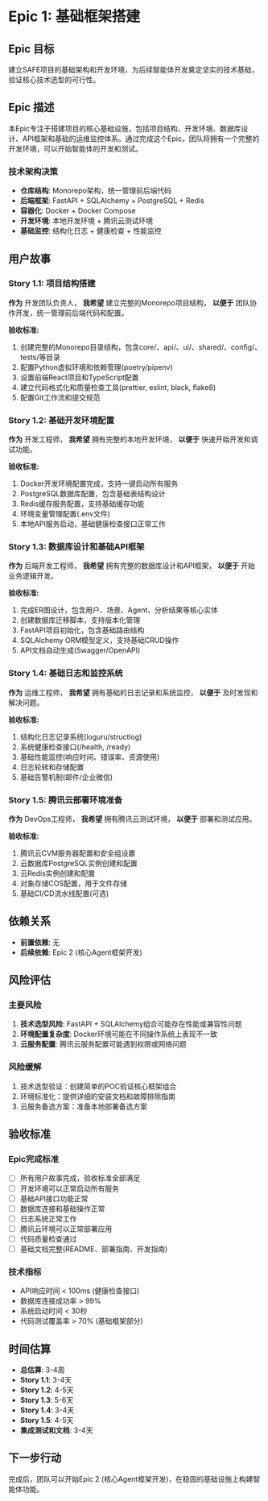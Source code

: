 # Epic 1: 基础框架搭建

## Epic 目标

建立SAFE项目的基础架构和开发环境，为后续智能体开发奠定坚实的技术基础，验证核心技术选型的可行性。

## Epic 描述

本Epic专注于搭建项目的核心基础设施，包括项目结构、开发环境、数据库设计、API框架和基础的运维监控体系。通过完成这个Epic，团队将拥有一个完整的开发环境，可以开始智能体的开发和测试。

### 技术架构决策

- **仓库结构**: Monorepo架构，统一管理前后端代码
- **后端框架**: FastAPI + SQLAlchemy + PostgreSQL + Redis
- **容器化**: Docker + Docker Compose
- **开发环境**: 本地开发环境 + 腾讯云测试环境
- **基础监控**: 结构化日志 + 健康检查 + 性能监控

## 用户故事

### Story 1.1: 项目结构搭建

**作为** 开发团队负责人，
**我希望** 建立完整的Monorepo项目结构，
**以便于** 团队协作开发，统一管理前后端代码和配置。

**验收标准:**
1. 创建完整的Monorepo目录结构，包含core/、api/、ui/、shared/、config/、tests/等目录
2. 配置Python虚拟环境和依赖管理(poetry/pipenv)
3. 设置前端React项目和TypeScript配置
4. 建立代码格式化和质量检查工具(prettier, eslint, black, flake8)
5. 配置Git工作流和提交规范

### Story 1.2: 基础开发环境配置

**作为** 开发工程师，
**我希望** 拥有完整的本地开发环境，
**以便于** 快速开始开发和调试功能。

**验收标准:**
1. Docker开发环境配置完成，支持一键启动所有服务
2. PostgreSQL数据库配置，包含基础表结构设计
3. Redis缓存服务配置，支持基础缓存功能
4. 环境变量管理配置(.env文件)
5. 本地API服务启动，基础健康检查接口正常工作

### Story 1.3: 数据库设计和基础API框架

**作为** 后端开发工程师，
**我希望** 拥有完整的数据库设计和API框架，
**以便于** 开始业务逻辑开发。

**验收标准:**
1. 完成ER图设计，包含用户、场景、Agent、分析结果等核心实体
2. 创建数据库迁移脚本，支持版本化管理
3. FastAPI项目初始化，包含基础路由结构
4. SQLAlchemy ORM模型定义，支持基础CRUD操作
5. API文档自动生成(Swagger/OpenAPI)

### Story 1.4: 基础日志和监控系统

**作为** 运维工程师，
**我希望** 拥有基础的日志记录和系统监控，
**以便于** 及时发现和解决问题。

**验收标准:**
1. 结构化日志记录系统(loguru/structlog)
2. 系统健康检查接口(/health, /ready)
3. 基础性能监控(响应时间、错误率、资源使用)
4. 日志轮转和存储配置
5. 基础告警机制(邮件/企业微信)

### Story 1.5: 腾讯云部署环境准备

**作为** DevOps工程师，
**我希望** 拥有腾讯云测试环境，
**以便于** 部署和测试应用。

**验收标准:**
1. 腾讯云CVM服务器配置和安全组设置
2. 云数据库PostgreSQL实例创建和配置
3. 云Redis实例创建和配置
4. 对象存储COS配置，用于文件存储
5. 基础CI/CD流水线配置(可选)

## 依赖关系

- **前置依赖**: 无
- **后续依赖**: Epic 2 (核心Agent框架开发)

## 风险评估

### 主要风险
1. **技术选型风险**: FastAPI + SQLAlchemy组合可能存在性能或兼容性问题
2. **环境配置复杂度**: Docker环境可能在不同操作系统上表现不一致
3. **云服务配置**: 腾讯云服务配置可能遇到权限或网络问题

### 风险缓解
1. 技术选型验证：创建简单的POC验证核心框架组合
2. 环境标准化：提供详细的安装文档和故障排除指南
3. 云服务备选方案：准备本地部署备选方案

## 验收标准

### Epic完成标准
- [ ] 所有用户故事完成，验收标准全部满足
- [ ] 开发环境可以正常启动所有服务
- [ ] 基础API接口功能正常
- [ ] 数据库连接和基础操作正常
- [ ] 日志系统正常工作
- [ ] 腾讯云环境可以正常部署应用
- [ ] 代码质量检查通过
- [ ] 基础文档完整(README、部署指南、开发指南)

### 技术指标
- API响应时间 < 100ms (健康检查接口)
- 数据库连接成功率 > 99%
- 系统启动时间 < 30秒
- 代码测试覆盖率 > 70% (基础框架部分)

## 时间估算

- **总估算**: 3-4周
- **Story 1.1**: 3-4天
- **Story 1.2**: 4-5天
- **Story 1.3**: 5-6天
- **Story 1.4**: 3-4天
- **Story 1.5**: 4-5天
- **集成测试和文档**: 3-4天

## 下一步行动

完成后，团队可以开始Epic 2 (核心Agent框架开发)，在稳固的基础设施上构建智能体功能。